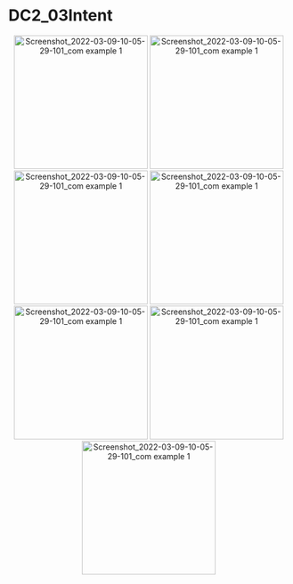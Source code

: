 # DC2_03Intent

<p align="center">
<img width="240" alt="Screenshot_2022-03-09-10-05-29-101_com example 1" src="https://user-images.githubusercontent.com/32328761/168945981-925ad0b4-8e61-4243-85a9-f7f3bc0b75eb.jpg">
  <img width="240" alt="Screenshot_2022-03-09-10-05-29-101_com example 1" src="https://user-images.githubusercontent.com/32328761/168945989-2bef7b5d-9e62-439b-8e58-f52dcbe0257c.jpg">
  <img width="240" alt="Screenshot_2022-03-09-10-05-29-101_com example 1" src="https://user-images.githubusercontent.com/32328761/168945993-2a6ee538-3b49-46b0-9063-db75bdfa870e.jpg">
  <img width="240" alt="Screenshot_2022-03-09-10-05-29-101_com example 1" src="https://user-images.githubusercontent.com/32328761/168945999-2bbbe00e-f921-45df-b0e5-00369bf86b94.jpg">
  <img width="240" alt="Screenshot_2022-03-09-10-05-29-101_com example 1" src="https://user-images.githubusercontent.com/32328761/168946003-bef9c2b8-c3b1-44a7-91c4-de80e1fcf323.jpg">
  <img width="240" alt="Screenshot_2022-03-09-10-05-29-101_com example 1" src="https://user-images.githubusercontent.com/32328761/168946008-895e074f-2b99-417f-87ed-61df95adcd25.jpg">
  <img width="240" alt="Screenshot_2022-03-09-10-05-29-101_com example 1" src="https://user-images.githubusercontent.com/32328761/168946013-a1456fa4-1c13-4319-90ef-5ce6f52792f4.jpg">



